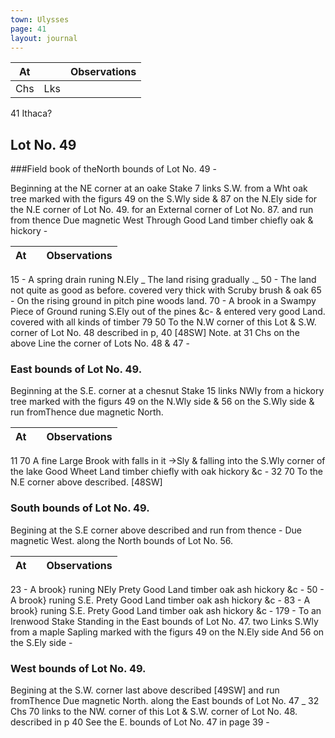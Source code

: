 ```yaml
---
town: Ulysses
page: 41
layout: journal
---
```


| At |    | Observations |
| -- | -- | ------------ |
| Chs | Lks | |

41  Ithaca?
## Lot No. 49

###Field book of theNorth bounds of Lot No. 49 -

Beginning at the NE corner at an oake Stake 7 links S.W. from a Wht oak tree marked with the figurs 49 on the S.Wly side & 87 on the N.Ely side for the N.E corner of Lot No. 49. for an External corner of Lot No. 87. and run from thence Due magnetic West Through Good Land timber chiefly oak & hickory -

| At |    | Observations |
| -- | -- | ------------ |
15  -  A spring drain runing N.Ely _ The land rising gradually ._
50  -  The land not quite as good as before. covered very thick with Scruby brush & oak
65  -  On the rising ground in pitch pine woods land.
70  -  A brook in a Swampy Piece of Ground runing S.Ely out of the pines &c- & 
entered very good Land. covered with all kinds of timber
79  50  To the N.W corner of this Lot & S.W. corner of Lot No. 48 described in p, 40 
[48SW] Note. at 31 Chs on the above Line the corner of Lots No. 48 & 47 -

### East bounds of Lot No. 49.

Beginning at the S.E. corner at a chesnut Stake 15 links NWly from a hickory tree marked with the figurs 49 on the N.Wly side & 56 on the S.Wly side & run fromThence due magnetic North.

| At |    | Observations |
| -- | -- | ------------ |
11  70  A fine Large Brook with falls in it →Sly & falling into the S.Wly corner of the lake
Good Wheet Land timber chiefly with oak hickory &c -
32  70  To the N.E corner above described. [48SW]

### South bounds of Lot No. 49.

Begining at the S.E corner above described and run from thence - Due magnetic West. along the North bounds of Lot No. 56.

| At |    | Observations |
| -- | -- | ------------ |
23  -  A brook} runing NEly Prety Good Land timber oak ash hickory &c -
50  -  A brook} runing S.E. Prety Good Land timber oak ash hickory &c -
83  -  A brook} runing S.E. Prety Good Land timber oak ash hickory &c -
179  -  To an Irenwood Stake Standing in the East bounds of Lot No. 47. two Links
S.Wly from a maple Sapling marked with the figurs 49 on the N.Ely side And 56 on the S.Ely side -

### West bounds of Lot No. 49.

Begining at the S.W. corner last above described [49SW] and run fromThence Due magnetic North. along the East bounds of Lot No. 47 _ 32 Chs 70 links to the NW. corner of this Lot & S.W. corner of Lot No. 48. described in p 40  See the E. bounds of Lot No. 47 in page 39 -